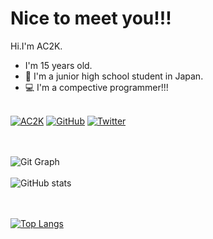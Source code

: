   # Nice to meet you!!!
  Hi.I'm AC2K.
  - I'm 15 years old.
  - 🏫 I'm a junior high school student in Japan.
  - 💻 I'm a compective programmer!!!
 
  \
  [![AC2K](https://img.shields.io/endpoint?url=https%3A%2F%2Fatcoder-badges.now.sh%2Fapi%2Fatcoder%2Fjson%2FAC2K)](https://atcoder.jp/users/AC2K)  [![GitHub](https://img.shields.io/github/followers/AC2-K.svg?style=social&label=followers&maxAge=2592000)](https://github.com/AC2-K?tab=followers)   [![Twitter](https://img.shields.io/twitter/follow/ac2000_cp?style=social)](https://twitter.com/ac2000_cp "Twitter")
  
  \
  \
  ![Git Graph](http://github-profile-summary-cards.vercel.app/api/cards/profile-details?username=AC2-K&theme=radical)
  \
  \
  ![GitHub stats](https://github-readme-stats.vercel.app/api?username=AC2-K&show_icons=true&theme=radical)

  \
  \
  [![Top Langs](https://github-readme-stats.vercel.app/api/top-langs/?username=AC2-K&show_icons=true&theme=radical&layout=pie)](https://github.com/AC2-K/github-readme-stats)
